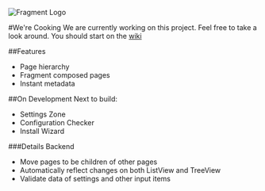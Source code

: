 ![Fragment Logo](https://cloud.githubusercontent.com/assets/1178107/17912245/08dc126e-6958-11e6-8eeb-ae223b2d190f.png)

#We're Cooking
We are currently working on this project. Feel free to take a look around. You should start on the [wiki](https://github.com/menendezpoo/Fragment/wiki)


##Features

- Page hierarchy
- Fragment composed pages
- Instant metadata


##On Development
Next to build: 
- Settings Zone
- Configuration Checker
- Install Wizard

###Details Backend
- Move pages to be children of other pages
- Automatically reflect changes on both ListView and TreeView
- Validate data of settings and other input items